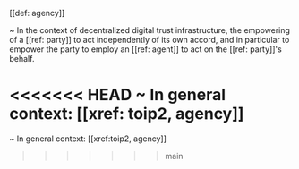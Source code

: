 [[def: agency]]

~ In the context of decentralized digital trust infrastructure, the empowering of a [[ref: party]] to act independently of its own accord, and in particular to empower the party to employ an [[ref: agent]] to act on the [[ref: party]]'s behalf.

<<<<<<< HEAD
~ In general context: [[xref: toip2, agency]]
=======
~ In general context: [[xref:toip2, agency]]
>>>>>>> main

